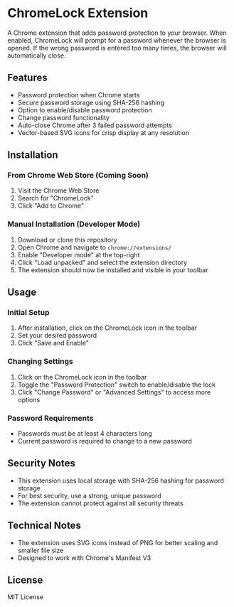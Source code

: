 # ChromeLock Extension

A Chrome extension that adds password protection to your browser. When enabled, ChromeLock will prompt for a password whenever the browser is opened. If the wrong password is entered too many times, the browser will automatically close.

## Features

- Password protection when Chrome starts
- Secure password storage using SHA-256 hashing
- Option to enable/disable password protection
- Change password functionality
- Auto-close Chrome after 3 failed password attempts
- Vector-based SVG icons for crisp display at any resolution

## Installation

### From Chrome Web Store (Coming Soon)

1. Visit the Chrome Web Store
2. Search for "ChromeLock"
3. Click "Add to Chrome"

### Manual Installation (Developer Mode)

1. Download or clone this repository
2. Open Chrome and navigate to `chrome://extensions/`
3. Enable "Developer mode" at the top-right
4. Click "Load unpacked" and select the extension directory
5. The extension should now be installed and visible in your toolbar

## Usage

### Initial Setup

1. After installation, click on the ChromeLock icon in the toolbar
2. Set your desired password
3. Click "Save and Enable"

### Changing Settings

1. Click on the ChromeLock icon in the toolbar
2. Toggle the "Password Protection" switch to enable/disable the lock
3. Click "Change Password" or "Advanced Settings" to access more options

### Password Requirements

- Passwords must be at least 4 characters long
- Current password is required to change to a new password

## Security Notes

- This extension uses local storage with SHA-256 hashing for password storage
- For best security, use a strong, unique password
- The extension cannot protect against all security threats

## Technical Notes

- The extension uses SVG icons instead of PNG for better scaling and smaller file size
- Designed to work with Chrome's Manifest V3

## License

MIT License 